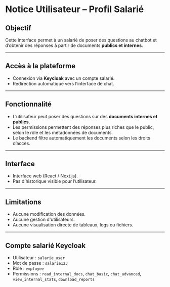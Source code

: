#  Notice Utilisateur – Profil Salarié

##  Objectif
Cette interface permet à un salarié de poser des questions au chatbot et d’obtenir des réponses à partir de documents **publics et internes**.

---

##  Accès à la plateforme

- Connexion via **Keycloak** avec un compte salarié.
- Redirection automatique vers l’interface de chat.

---

##  Fonctionnalité

- L’utilisateur peut poser des questions sur des **documents internes et publics**.
- Les permissions permettent des réponses plus riches que le public, selon le rôle et les métadonnées de documents.
- Le backend filtre automatiquement les documents selon les droits d’accès.

---

##  Interface

- Interface web (React / Next.js).
- Pas d’historique visible pour l’utilisateur.

---

##  Limitations

- Aucune modification des données.
- Aucune gestion d'utilisateurs.
- Aucune visualisation directe de tableaux, logs ou fichiers.

---

## Compte salarié Keycloak

- Utilisateur : `salarie_user`
- Mot de passe : `salarie123`
- Rôle : `employee`
- Permissions : `read_internal_docs`, `chat_basic`, `chat_advanced`, `view_internal_stats`, `download_reports`

